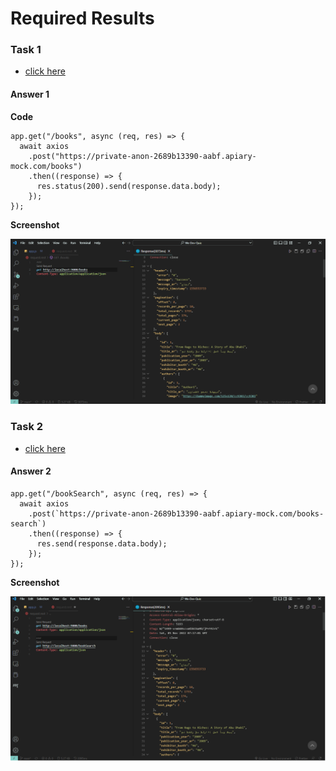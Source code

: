 # Required Results

### Task 1

- [click here](https://aabf.docs.apiary.io/#reference/0/books/books)

#### Answer 1

**Code**

```javascript:
app.get("/books", async (req, res) => {
  await axios
    .post("https://private-anon-2689b13390-aabf.apiary-mock.com/books")
    .then((response) => {
      res.status(200).send(response.data.body);
    });
});
```

**Screenshot**

![task 1 screenshot](./assets/task1.png)

### Task 2

- [click here](https://aabf.docs.apiary.io/#reference/0/books-search/books-search)

#### Answer 2

```javascript:
app.get("/bookSearch", async (req, res) => {
  await axios
    .post(`https://private-anon-2689b13390-aabf.apiary-mock.com/books-search`)
    .then((response) => {
      res.send(response.data.body);
    });
});

```

**Screenshot**

![task 2 screenshot](./assets/task2.png)
